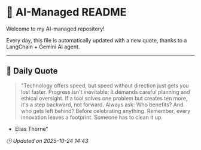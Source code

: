 # 🧠 AI-Managed README

Welcome to my AI-managed repository!

Every day, this file is automatically updated with a new quote, thanks to a LangChain + Gemini AI agent.

---

## 📅 Daily Quote

> "Technology offers speed, but speed without direction just gets you lost faster.
Progress isn't inevitable; it demands careful planning and ethical oversight.
If a tool solves one problem but creates ten more, it's a step backward, not forward.
Always ask: Who benefits? And who gets left behind? Before celebrating anything.
Remember, every innovation leaves a footprint. Someone has to clean it up.

- Elias Thorne"

*🕒 Updated on 2025-10-24 14:43*